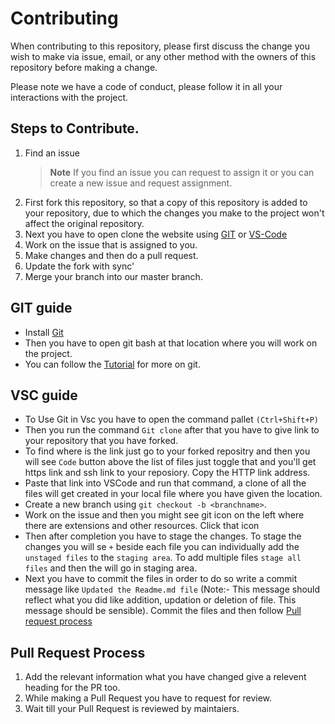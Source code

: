 # Contributing

When contributing to this repository, please first discuss the change you wish to make via issue,
email, or any other method with the owners of this repository before making a change. 

Please note we have a code of conduct, please follow it in all your interactions with the project.

## Steps to Contribute.
1. Find an issue
   >**Note**
   >If you find an issue you can request to assign it or you can create a new issue and request assignment.
2. First fork this repository, so that a copy of this repository is added to your repository, due to which the changes you make to 
the project won't affect the original repository. 
3. Next you have to open clone the website using [GIT](#git-guide) or [VS-Code](#vsc-guide)
4. Work on the issue that is assigned to you.
5. Make changes and then do a pull request.
6. Update the fork with sync'
7. Merge your branch into our master branch.

## GIT guide
- Install [Git](https://gitforwindows.org/)
- Then you have to open git bash at that location where you will work on the project.
- You can follow the [Tutorial](https://youtu.be/apGV9Kg7ics) for more on git.

## VSC guide
- To Use Git in Vsc you have to open the command pallet ```(Ctrl+Shift+P)```
- Then you run the command ``Git clone`` after that you have to give link to your repository that you have forked.
- To find where is the link just go to your forked repositry and then you will see ```Code``` button above the list of files just toggle that and you'll get https link and ssh link to your reposiory. Copy the HTTP link address.
- Paste that link into VSCode and run that command, a clone of all the files will get created in your local file where you have given the location.
- Create a new branch using ```git checkout -b <branchname>```. 
- Work on the issue and then you might see git icon on the left where there are extensions and other resources. Click that icon 
- Then after completion you have to stage the changes. To stage the changes you will se ```+``` beside each file you can individually add the ```unstaged files``` to the ```staging area```. To add multiple files ```stage all files``` and then the will go in staging area. 
- Next you have to commit the files in order to do so write a commit message like ```Updated the Readme.md file``` (Note:- This message should reflect what you did like addition, updation or deletion of file. This message should be sensible). Commit the files and then follow [Pull request process](#pull-request-process)

## Pull Request Process

1. Add the relevant information what you have changed give a relevent heading for the PR too.
2. While making a Pull Request you have to request for review.
3. Wait till your Pull Request is reviewed by maintaiers.
